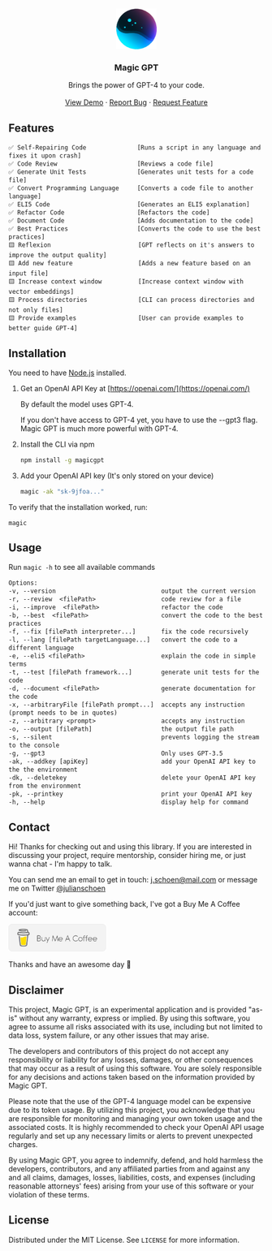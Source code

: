 <a name="readme-top"></a>

<!-- PROJECT LOGO -->
<br />
<div align="center">
  <a href="https://github.com/ntegrals/magicgpt">
    <img src="images/logo.png" alt="Logo" width="80" height="80">
  </a>

<h3 align="center">Magic GPT</h3>

  <p align="center">
    Brings the power of GPT-4 to your code.
    <br />
    <!-- <a href="https://github.com/ntegrals/magicgpt"><strong>Explore the docs »´</strong></a> -->
    <!-- <br /> -->
    <br />
    <a href="https://github.com/ntegrals/magicgpt">View Demo</a>
    ·
    <a href="https://github.com/ntegrals/magicgpt/issues">Report Bug</a>
    ·
    <a href="https://github.com/ntegrals/magicgpt/issues">Request Feature</a>
  </p>
</div>

## Features

    ✅ Self-Repairing Code              [Runs a script in any language and fixes it upon crash]
    ✅ Code Review                      [Reviews a code file]
    ✅ Generate Unit Tests              [Generates unit tests for a code file]
    ✅ Convert Programming Language     [Converts a code file to another language]
    ✅ ELI5 Code                        [Generates an ELI5 explanation]
    ✅ Refactor Code                    [Refactors the code]
    ✅ Document Code                    [Adds documentation to the code]
    ✅ Best Practices                   [Converts the code to use the best practices]
    🟨 Reflexion                        [GPT reflects on it's answers to improve the output quality]
    🟨 Add new feature                  [Adds a new feature based on an input file]
    🟨 Increase context window          [Increase context window with vector embeddings]
    🟨 Process directories              [CLI can process directories and not only files]
    🟨 Provide examples                 [User can provide examples to better guide GPT-4]

## Installation

You need to have [Node.js](https://nodejs.org/en) installed.

1. Get an OpenAI API Key at [https://openai.com/](https://openai.com/)

   By default the model uses GPT-4.

   If you don't have access to GPT-4 yet, you have to use the --gpt3 flag. Magic GPT is much more powerful with GPT-4.

2. Install the CLI via npm
   ```sh
   npm install -g magicgpt
   ```
3. Add your OpenAI API key (It's only stored on your device)
   ```sh
   magic -ak "sk-9jfoa..."
   ```

To verify that the installation worked, run:

```
magic
```

<!-- USAGE EXAMPLES -->

## Usage

<!-- Use this space to show useful examples of how a project can be used. Additional screenshots, code examples and demos work well in this space. You may also link to more resources. -->

Run `magic -h` to see all available commands

    Options:
    -v, --version                             output the current version
    -r, --review  <filePath>                  code review for a file
    -i, --improve  <filePath>                 refactor the code
    -b, --best  <filePath>                    convert the code to the best practices
    -f, --fix [filePath interpreter...]       fix the code recursively
    -l, --lang [filePath targetLanguage...]   convert the code to a different language
    -e, --eli5 <filePath>                     explain the code in simple terms
    -t, --test [filePath framework...]        generate unit tests for the code
    -d, --document <filePath>                 generate documentation for the code
    -x, --arbitraryFile [filePath prompt...]  accepts any instruction (prompt needs to be in quotes)
    -z, --arbitrary <prompt>                  accepts any instruction
    -o, --output [filePath]                   the output file path
    -s, --silent                              prevents logging the stream to the console
    -g, --gpt3                                Only uses GPT-3.5
    -ak, --addkey [apiKey]                    add your OpenAI API key to the the environment
    -dk, --deletekey                          delete your OpenAI API key from the environment
    -pk, --printkey                           print your OpenAI API key
    -h, --help                                display help for command

## Contact

Hi! Thanks for checking out and using this library. If you are interested in discussing your project, require mentorship, consider hiring me, or just wanna chat - I'm happy to talk.

You can send me an email to get in touch: j.schoen@mail.com or message me on Twitter [@julianschoen](https://twitter.com/julianschoen)

If you'd just want to give something back, I've got a Buy Me A Coffee account:

<a href="https://www.buymeacoffee.com/ntegrals">
<img src="images/buymeacoffee.png" alt="buymeacoffee" width="192">
</a>

Thanks and have an awesome day 👋

<!-- Julian Schoen - [@julianschoen](https://twitter.com/julianschoen) - j.schoen@mail.com

Feel free to say thanks: [Buy Me A Coffee](https://www.buymeacoffee.com/ntegrals) -->

<!-- Disclaimer -->

## Disclaimer

This project, Magic GPT, is an experimental application and is provided "as-is" without any warranty, express or implied. By using this software, you agree to assume all risks associated with its use, including but not limited to data loss, system failure, or any other issues that may arise.

The developers and contributors of this project do not accept any responsibility or liability for any losses, damages, or other consequences that may occur as a result of using this software. You are solely responsible for any decisions and actions taken based on the information provided by Magic GPT.

Please note that the use of the GPT-4 language model can be expensive due to its token usage. By utilizing this project, you acknowledge that you are responsible for monitoring and managing your own token usage and the associated costs. It is highly recommended to check your OpenAI API usage regularly and set up any necessary limits or alerts to prevent unexpected charges.

By using Magic GPT, you agree to indemnify, defend, and hold harmless the developers, contributors, and any affiliated parties from and against any and all claims, damages, losses, liabilities, costs, and expenses (including reasonable attorneys' fees) arising from your use of this software or your violation of these terms.

<!-- LICENSE -->

## License

Distributed under the MIT License. See `LICENSE` for more information.

[contributors-shield]: https://img.shields.io/github/contributors/github_username/repo_name.svg?style=for-the-badge
[contributors-url]: https://github.com/github_username/repo_name/graphs/contributors
[forks-shield]: https://img.shields.io/github/forks/github_username/repo_name.svg?style=for-the-badge
[forks-url]: https://github.com/github_username/repo_name/network/members
[stars-shield]: https://img.shields.io/github/stars/github_username/repo_name.svg?style=for-the-badge
[stars-url]: https://github.com/github_username/repo_name/stargazers
[issues-shield]: https://img.shields.io/github/issues/github_username/repo_name.svg?style=for-the-badge
[issues-url]: https://github.com/github_username/repo_name/issues
[license-shield]: https://img.shields.io/github/license/github_username/repo_name.svg?style=for-the-badge
[license-url]: https://github.com/github_username/repo_name/blob/master/LICENSE.txt
[linkedin-shield]: https://img.shields.io/badge/-LinkedIn-black.svg?style=for-the-badge&logo=linkedin&colorB=555
[linkedin-url]: https://linkedin.com/in/linkedin_username
[product-screenshot]: images/demo.png

